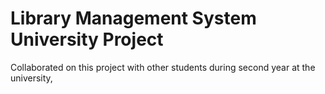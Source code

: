 # Library Management System University Project
Collaborated on this project with other students during second year at the university,
